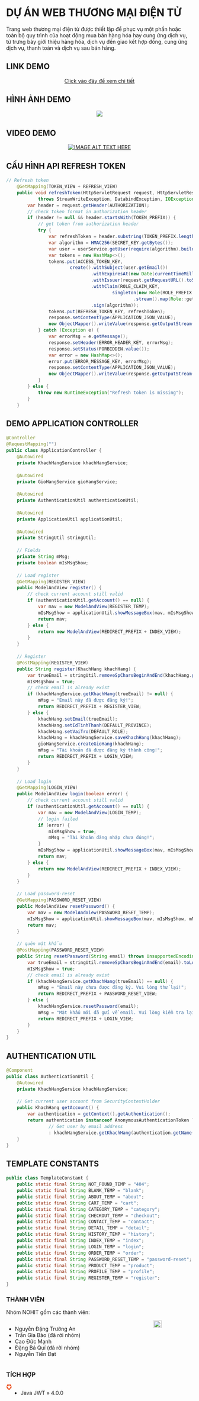 # DỰ ÁN WEB THƯƠNG MẠI ĐIỆN TỬ
Trang web thương mại điện tử được thiết lập để phục vụ một phần hoặc toàn bộ quy trình của hoạt động mua bán hàng hóa hay cung ứng dịch vụ, từ trưng bày giới thiệu hàng hóa, dịch vụ đến giao kết hợp đồng, cung ứng dịch vụ, thanh toán và dịch vụ sau bán hàng.

## LINK DEMO
<div align="center">

[Click vào đây để xem chi tiết](https://jira-project.herokuapp.com)

</div>

## HÌNH ẢNH DEMO
<p align="center">
<img src="https://raw.githubusercontent.com/Tynab/Jira-Project/main/temp/pic/0.png"></img>
</p>

## VIDEO DEMO
<div align="center">

[![IMAGE ALT TEXT HERE](https://img.youtube.com/vi/3W1kdSJdITo/0.jpg)](https://www.youtube.com/watch?v=0mZWlULDHVA)

</div>

## CẤU HÌNH API REFRESH TOKEN
```java
// Refresh token
    @GetMapping(TOKEN_VIEW + REFRESH_VIEW)
    public void refreshToken(HttpServletRequest request, HttpServletResponse response)
            throws StreamWriteException, DatabindException, IOException {
        var header = request.getHeader(AUTHORIZATION);
        // check token format in authorization header
        if (header != null && header.startsWith(TOKEN_PREFIX)) {
            // get token from authorization header
            try {
                var refreshToken = header.substring(TOKEN_PREFIX.length());
                var algorithm = HMAC256(SECRET_KEY.getBytes());
                var user = userService.getUser(require(algorithm).build().verify(refreshToken).getSubject());
                var tokens = new HashMap<>();
                tokens.put(ACCESS_TOKEN_KEY,
                        create().withSubject(user.getEmail())
                                .withExpiresAt(new Date(currentTimeMillis() + EXPIRATION_TIME))
                                .withIssuer(request.getRequestURL().toString())
                                .withClaim(ROLE_CLAIM_KEY,
                                        singleton(new Role(ROLE_PREFIX + user.getRole().getName().toUpperCase()))
                                                .stream().map(Role::getName).collect(toList()))
                                .sign(algorithm));
                tokens.put(REFRESH_TOKEN_KEY, refreshToken);
                response.setContentType(APPLICATION_JSON_VALUE);
                new ObjectMapper().writeValue(response.getOutputStream(), tokens);
            } catch (Exception e) {
                var errorMsg = e.getMessage();
                response.setHeader(ERROR_HEADER_KEY, errorMsg);
                response.setStatus(FORBIDDEN.value());
                var error = new HashMap<>();
                error.put(ERROR_MESSAGE_KEY, errorMsg);
                response.setContentType(APPLICATION_JSON_VALUE);
                new ObjectMapper().writeValue(response.getOutputStream(), error);
            }
        } else {
            throw new RuntimeException("Refresh token is missing");
        }
    }
```

## DEMO APPLICATION CONTROLLER 
```java
@Controller
@RequestMapping("")
public class ApplicationController {
    @Autowired
    private KhachHangService khachHangService;

    @Autowired
    private GioHangService gioHangService;

    @Autowired
    private AuthenticationUtil authenticationUtil;

    @Autowired
    private ApplicationUtil applicationUtil;

    @Autowired
    private StringUtil stringUtil;

    // Fields
    private String mMsg;
    private boolean mIsMsgShow;

    // Load register
    @GetMapping(REGISTER_VIEW)
    public ModelAndView register() {
        // check current account still valid
        if (authenticationUtil.getAccount() == null) {
            var mav = new ModelAndView(REGISTER_TEMP);
            mIsMsgShow = applicationUtil.showMessageBox(mav, mIsMsgShow, mMsg);
            return mav;
        } else {
            return new ModelAndView(REDIRECT_PREFIX + INDEX_VIEW);
        }
    }

    // Register
    @PostMapping(REGISTER_VIEW)
    public String register(KhachHang khachHang) {
        var trueEmail = stringUtil.removeSpCharsBeginAndEnd(khachHang.getEmail()).toLowerCase();
        mIsMsgShow = true;
        // check email is already exist
        if (khachHangService.getKhachHang(trueEmail) != null) {
            mMsg = "Email này đã được đăng ký!";
            return REDIRECT_PREFIX + REGISTER_VIEW;
        } else {
            khachHang.setEmail(trueEmail);
            khachHang.setIdTinhThanh(DEFAULT_PROVINCE);
            khachHang.setVaiTro(DEFAULT_ROLE);
            khachHang = khachHangService.saveKhachHang(khachHang);
            gioHangService.createGioHang(khachHang);
            mMsg = "Tài khoản đã được đăng ký thành công!";
            return REDIRECT_PREFIX + LOGIN_VIEW;
        }
    }

    // Load login
    @GetMapping(LOGIN_VIEW)
    public ModelAndView login(boolean error) {
        // check current account still valid
        if (authenticationUtil.getAccount() == null) {
            var mav = new ModelAndView(LOGIN_TEMP);
            // login failed
            if (error) {
                mIsMsgShow = true;
                mMsg = "Tài khoản đăng nhập chưa đúng!";
            }
            mIsMsgShow = applicationUtil.showMessageBox(mav, mIsMsgShow, mMsg);
            return mav;
        } else {
            return new ModelAndView(REDIRECT_PREFIX + INDEX_VIEW);
        }
    }

    // Load password-reset
    @GetMapping(PASSWORD_RESET_VIEW)
    public ModelAndView resetPassword() {
        var mav = new ModelAndView(PASSWORD_RESET_TEMP);
        mIsMsgShow = applicationUtil.showMessageBox(mav, mIsMsgShow, mMsg);
        return mav;
    }

    // quên mật khẩu
    @PostMapping(PASSWORD_RESET_VIEW)
    public String resetPassword(String email) throws UnsupportedEncodingException, MessagingException {
        var trueEmail = stringUtil.removeSpCharsBeginAndEnd(email).toLowerCase();
        mIsMsgShow = true;
        // check email is already exist
        if (khachHangService.getKhachHang(trueEmail) == null) {
            mMsg = "Email này chưa được đăng ký. Vui lòng thử lại!";
            return REDIRECT_PREFIX + PASSWORD_RESET_VIEW;
        } else {
            khachHangService.resetPassword(email);
            mMsg = "Mật khẩu mới đã gửi về email. Vui lòng kiểm tra lại!";
            return REDIRECT_PREFIX + LOGIN_VIEW;
        }
    }
}
```

## AUTHENTICATION UTIL 
```java
@Component
public class AuthenticationUtil {
    @Autowired
    private KhachHangService khachHangService;

    // Get current user account from SecurityContextHolder
    public KhachHang getAccount() {
        var authentication = getContext().getAuthentication();
        return authentication instanceof AnonymousAuthenticationToken ? null
                // Get user by email address
                : khachHangService.getKhachHang(authentication.getName());
    }
}
```

## TEMPLATE CONSTANTS
```java
public class TemplateConstant {
    public static final String NOT_FOUND_TEMP = "404";
    public static final String BLANK_TEMP = "blank";
    public static final String ABOUT_TEMP = "about";
    public static final String CART_TEMP = "cart";
    public static final String CATEGORY_TEMP = "category";
    public static final String CHECKOUT_TEMP = "checkout";
    public static final String CONTACT_TEMP = "contact";
    public static final String DETAIL_TEMP = "detail";
    public static final String HISTORY_TEMP = "history";
    public static final String INDEX_TEMP = "index";
    public static final String LOGIN_TEMP = "login";
    public static final String ORDER_TEMP = "order";
    public static final String PASSWORD_RESET_TEMP = "password-reset";
    public static final String PRODUCT_TEMP = "product";
    public static final String PROFILE_TEMP = "profile";
    public static final String REGISTER_TEMP = "register";
}
```

### THÀNH VIÊN
Nhóm NOHIT gồm các thành viên:

<img src="https://raw.githubusercontent.com/Tynab/Jira-Project/main/temp/pic/2.png" align="right" width="21%" height="21%"></img>
<div style="display:flex;">

- Nguyễn Đặng Trường An
- Trần Gia Bảo (đã rời nhóm)
- Cao Đức Mạnh
- Đặng Bá Quí (đã rời nhóm)
- Nguyễn Tiến Đạt

</div>

### TÍCH HỢP
<img src="https://raw.githubusercontent.com/Tynab/CRM-Project/master/temp/pic/1.png" align="left" width="3%" height="3%"></img>
<div style="display:flex;">

- Java JWT » 4.0.0

</div>
